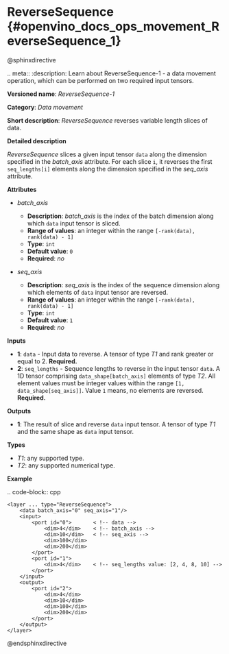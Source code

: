 # ReverseSequence {#openvino_docs_ops_movement_ReverseSequence_1}

@sphinxdirective

.. meta::
  :description: Learn about ReverseSequence-1 - a data movement operation, 
                which can be performed on two required input tensors.

**Versioned name**: *ReverseSequence-1*

**Category**: *Data movement*

**Short description**: *ReverseSequence* reverses variable length slices of data.

**Detailed description**

*ReverseSequence* slices a given input tensor ``data`` along the dimension specified in the *batch_axis* attribute. For each slice ``i``, it reverses the first ``seq_lengths[i]`` elements along the dimension specified in the *seq_axis* attribute.

**Attributes**

* *batch_axis*

  * **Description**: *batch_axis* is the index of the batch dimension along which ``data`` input tensor is sliced.
  * **Range of values**: an integer within the range ``[-rank(data), rank(data) - 1]``
  * **Type**: ``int``
  * **Default value**: ``0``
  * **Required**: *no*

* *seq_axis*

  * **Description**: *seq_axis* is the index of the sequence dimension along which elements of ``data`` input tensor are reversed.
  * **Range of values**: an integer within the range ``[-rank(data), rank(data) - 1]``
  * **Type**: ``int``
  * **Default value**: ``1``
  * **Required**: *no*

**Inputs**

* **1**: ``data`` - Input data to reverse. A tensor of type *T1* and rank greater or equal to 2. **Required.**
* **2**: ``seq_lengths`` - Sequence lengths to reverse in the input tensor ``data``. A 1D tensor comprising ``data_shape[batch_axis]`` elements of type *T2*. All element values must be integer values within the range ``[1, data_shape[seq_axis]]``. Value ``1`` means, no elements are reversed. **Required.**

**Outputs**

* **1**: The result of slice and reverse ``data`` input tensor. A tensor of type *T1* and the same shape as ``data`` input tensor.

**Types**

* *T1*: any supported type.
* *T2*: any supported numerical type.

**Example**

.. code-block:: cpp

    <layer ... type="ReverseSequence">
        <data batch_axis="0" seq_axis="1"/>
        <input>
            <port id="0">       < !-- data -->
                <dim>4</dim>    < !-- batch_axis -->
                <dim>10</dim>   < !-- seq_axis -->
                <dim>100</dim>
                <dim>200</dim>
            </port>
            <port id="1">
                <dim>4</dim>    < !-- seq_lengths value: [2, 4, 8, 10] -->
            </port>
        </input>
        <output>
            <port id="2">
                <dim>4</dim>
                <dim>10</dim>
                <dim>100</dim>
                <dim>200</dim>
            </port>
        </output>
    </layer>


@endsphinxdirective

